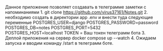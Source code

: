 Данное приложение позволяет создавать в телеграмме заметки с напоминаниями
	1. git clone https://github.com/virus37161/Notes.git
	2. необходимо создать в директории app .env и внести туда следующие переменные
	POSTGRES_USER=django 
	POSTGRES_PASSWORD=password
	POSTGRES_DB=notes
	POSTGRES_PORT=5432
	POSTGRES_HOST=localhost
	TOKEN = Ваш токен телеграмм бота
	3. Деплой приложения на сервер
 	  docker compose up --watch
	4. Ожидаем запуска и вводим команду /start в телеграмм боте.
